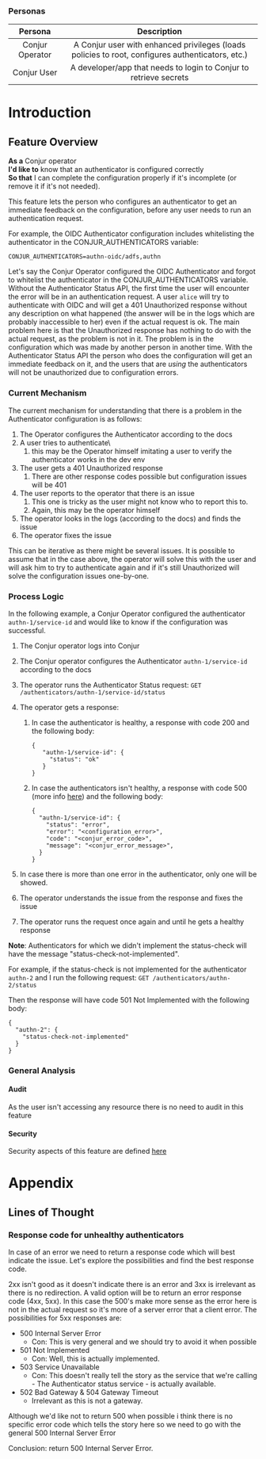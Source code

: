 ### Personas

|     **Persona**    |                       **Description**                             |
|:---------------:|:-----------------------------------------------------------------:|
| Conjur Operator | A Conjur user with enhanced privileges (loads policies to root, configures authenticators, etc.) |
| Conjur User     | A developer/app that needs to login to Conjur to retrieve secrets |

# Introduction 

## Feature Overview

**As a** Conjur operator\
**I'd like to** know that an authenticator is configured correctly\
**So that** I can complete the configuration properly if it's incomplete (or remove
it if it's not needed).

This feature lets the person who configures an authenticator to get an immediate feedback 
on the configuration, before any user needs to run an authentication request.

For example, the OIDC Authenticator configuration includes whitelisting the authenticator in the CONJUR_AUTHENTICATORS variable:

`CONJUR_AUTHENTICATORS=authn-oidc/adfs,authn`

Let's say the Conjur Operator configured the OIDC Authenticator and forgot to whitelist 
the authenticator in the CONJUR_AUTHENTICATORS variable. Without the Authenticator Status API, 
the first time the user will encounter the error will be in an authentication request. 
A user `alice` will try to authenticate with OIDC and will get a 401 Unauthorized 
response without any description on what happened (the answer will be in the logs which 
are probably inaccessible to her) even if the actual request is ok. The main problem 
here is that the Unauthorized response has nothing to do with the actual request, as 
the problem is not in it. The problem is in the configuration which was made by another 
person in another time. With the Authenticator Status API the person who does the configuration will 
get an immediate feedback on it, and the users that are *using* the authenticators will not 
be unauthorized due to configuration errors.

### Current Mechanism

The current mechanism for understanding that there is a problem in the Authenticator configuration is as follows:

1. The Operator configures the Authenticator according to the docs
1. A user tries to authenticate\
    1. this may be the Operator himself imitating a user to verify the authenticator works in the dev env
1. The user gets a 401 Unauthorized response
    1. There are other response codes possible but configuration issues will be 401
1. The user reports to the operator that there is an issue
    1. This one is tricky as the user might not know who to report this to.
    1. Again, this may be the operator himself
1. The operator looks in the logs (according to the docs) and finds the issue
1. The operator fixes the issue

This can be iterative as there might be several issues. It is possible to assume that in the case 
above, the operator will solve this with the user and will ask him to try to authenticate again and 
if it's still Unauthorized will solve the configuration issues one-by-one. 

### Process Logic

In the following example, a Conjur Operator configured the authenticator `authn-1/service-id` and would like
to know if the configuration was successful. 

1. The Conjur operator logs into Conjur
1. The Conjur operator configures the Authenticator `authn-1/service-id` according to the docs
1. The operator runs the Authenticator Status request: `GET /authenticators/authn-1/service-id/status`
1. The operator gets a response:
    1. In case the authenticator is healthy, a response with code 200 and the following body:
        
        ```
        {
           "authn-1/service-id": {
             "status": "ok"
           }
        }
        ```
    1. In case the authenticators isn't healthy, a response with code 500 (more info [here](authenticator_status_api.md#response-code-for-unhealthy-authenticators)) and the following body:
        ```
        {
          "authn-1/service-id": {
            "status": "error",
            "error": "<configuration_error>",
            "code": "<conjur_error_code>",
            "message": "<conjur_error_message>",
          }
        }
        ```
        
1. In case there is more than one error in the authenticator, only one will be showed.
1. The operator understands the issue from the response and fixes the issue
1. The operator runs the request once again and until he gets a healthy response

**Note**: Authenticators for which we didn't implement the status-check will have the message "status-check-not-implemented". 

For example, if the status-check is not implemented for the authenticator `authn-2` and I run the following request:
`GET /authenticators/authn-2/status`

Then the response will have code 501 Not Implemented with the following body:
```
{
  "authn-2": {
    "status-check-not-implemented"
  }
}
```

### General Analysis

#### Audit 

As the user isn't accessing any resource there is no need to audit in this feature

#### Security

Security aspects of this feature are defined [here](authenticators_api.md#authenticatorsstatus-endpoint-1)

# Appendix
## Lines of Thought

### Response code for unhealthy authenticators

In case of an error we need to return a response code which will best indicate the issue. Let's explore the possibilities and find the best 
response code. 

2xx isn't good as it doesn't indicate there is an error and 3xx is irrelevant as there is no redirection.
A valid option will be to return an error response code (4xx, 5xx). In this case the 500's make more sense as the error here is not in the 
actual request so it's more of a server error that a client error. The possibilities for 5xx responses are:

- 500 Internal Server Error
    - Con: This is very general and we should try to avoid it when possible
- 501 Not Implemented
    - Con: Well, this is actually implemented. 
- 503 Service Unavailable
    - Con: This doesn't really tell the story as the service that we're calling - The Authenticator status service - is actually available. 
- 502 Bad Gateway & 504 Gateway Timeout
    - Irrelevant as this is not a gateway.

Although we'd like not to return 500 when possible i think there is no specific error code which tells the story here so we need to go with the 
general 500 Internal Server Error

Conclusion: return 500 Internal Server Error. 